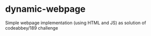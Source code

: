 # dynamic-webpage
Simple webpage implementation (using HTML and JS) as solution of codeabbey/189 challenge
